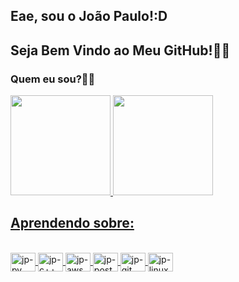 
## Eae, sou o João Paulo!:D
## Seja Bem Vindo ao Meu GitHub!👨‍💻

### Quem eu sou?:pouting_man:

<div>
<a href="https://github.com/joaopaulonr">
<img height="160em" src="https://github-readme-stats.vercel.app/api?username=joaopaulonr&show_icons=true&theme=algolia&include_all_commits=true&count_private=true"/> 
<img height="160em" src="https://github-readme-stats.vercel.app/api/top-langs/?username=joaopaulonr&layout=compact&langs_count=7&theme=algolia"/> 
</div>

## Aprendendo sobre: 
<div style="display: inline_block"><br>
<img align="center" alt="jp-py" height="30" width="40" src="https://cdn.jsdelivr.net/gh/devicons/devicon/icons/python/python-original.svg"/>
<img align="center" alt="jp-c++" height="30" width="40" src="https://cdn.jsdelivr.net/gh/devicons/devicon/icons/cplusplus/cplusplus-plain.svg"/>
<img align="center" alt="jp-aws" height="30" width="40" src="https://cdn.jsdelivr.net/gh/devicons/devicon/icons/amazonwebservices/amazonwebservices-original.svg"/>
<img align="center" alt="jp-postgres" height="30" width="40" src="https://cdn.jsdelivr.net/gh/devicons/devicon/icons/postgresql/postgresql-original.svg"/>
<img align="center" alt="jp-git" height="30" width="40" src="https://cdn.jsdelivr.net/gh/devicons/devicon/icons/git/git-plain.svg"/>
<img align="center" alt="jp-linux" height="30" width="40" src="https://cdn.jsdelivr.net/gh/devicons/devicon/icons/linux/linux-original.svg"/>
</div>
